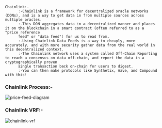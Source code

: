 ```shell
Chainlink:-
      :-Chainlink is a framework for decentralized oracle networks (DONs), and is a way to get data in from multiple sources across multiple oracles.
      :-This DON aggregates data in a decentralized manner and places it on the blockchain in a smart contract (often referred to as a "price reference 
      feed" or "data feed") for us to read from.
      :-Using Chainlink Data Feeds is a way to cheaply, more accurately, and with more security gather data from the real world in this decentralized context.
      :-The Chainlink network uses a system called Off-Chain Reporting to reach a consensus on data off-chain, and report the data in a cryptographically proven 
      single transaction back on-chain for users to digest.
      :-You can then make protocols like Synthetix, Aave, and Compound with this!
 ```
### Chainlink Process:-     
![price-feed-diagram](https://user-images.githubusercontent.com/76531339/199256206-66cc3723-26cd-4cb9-b2d6-f52290b4c74c.png)
### Chainlink VRF:-
![chainlink-vrf](https://user-images.githubusercontent.com/76531339/199453738-e8c82005-655e-4052-bdd8-9f71b9c1c31a.png)

